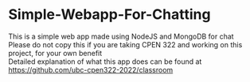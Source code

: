 # Simple-Webapp-For-Chatting
This is a simple web app made using NodeJS and MongoDB for chat </br>
Please do not copy this if you are taking CPEN 322 and working on this project, for your own benefit </br>
Detailed explanation of what this app does can be found at https://github.com/ubc-cpen322-2022/classroom </br>
